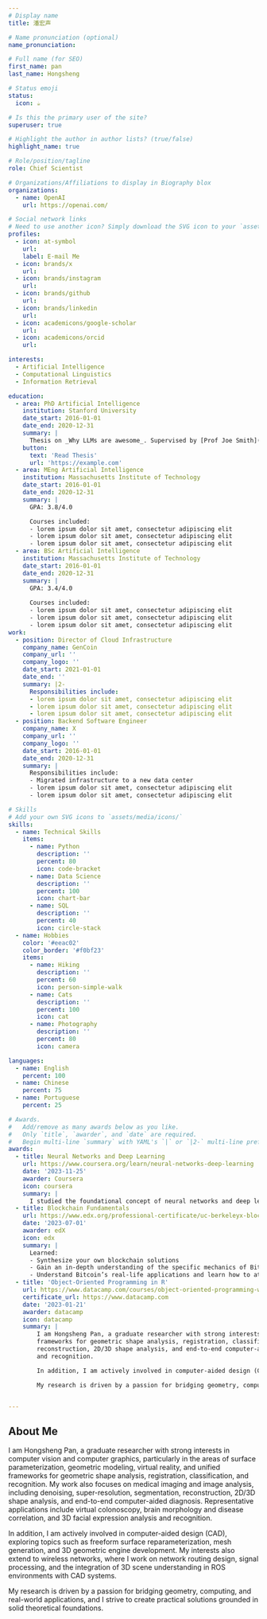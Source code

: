 ```yaml
---
# Display name
title: 潘宏声

# Name pronunciation (optional)
name_pronunciation: 

# Full name (for SEO)
first_name: pan
last_name: Hongsheng

# Status emoji
status:
  icon: ☕️

# Is this the primary user of the site?
superuser: true

# Highlight the author in author lists? (true/false)
highlight_name: true

# Role/position/tagline
role: Chief Scientist

# Organizations/Affiliations to display in Biography blox
organizations:
  - name: OpenAI
    url: https://openai.com/

# Social network links
# Need to use another icon? Simply download the SVG icon to your `assets/media/icons/` folder.
profiles:
  - icon: at-symbol
    url: 
    label: E-mail Me
  - icon: brands/x
    url: 
  - icon: brands/instagram
    url:
  - icon: brands/github
    url: 
  - icon: brands/linkedin
    url: 
  - icon: academicons/google-scholar
    url: 
  - icon: academicons/orcid
    url:

interests:
  - Artificial Intelligence
  - Computational Linguistics
  - Information Retrieval

education:
  - area: PhD Artificial Intelligence
    institution: Stanford University
    date_start: 2016-01-01
    date_end: 2020-12-31
    summary: |
      Thesis on _Why LLMs are awesome_. Supervised by [Prof Joe Smith](https://example.com). Presented papers at 5 IEEE conferences with the contributions being published in 2 Springer journals.
    button:
      text: 'Read Thesis'
      url: 'https://example.com'
  - area: MEng Artificial Intelligence
    institution: Massachusetts Institute of Technology
    date_start: 2016-01-01
    date_end: 2020-12-31
    summary: |
      GPA: 3.8/4.0

      Courses included:
      - lorem ipsum dolor sit amet, consectetur adipiscing elit
      - lorem ipsum dolor sit amet, consectetur adipiscing elit
      - lorem ipsum dolor sit amet, consectetur adipiscing elit
  - area: BSc Artificial Intelligence
    institution: Massachusetts Institute of Technology
    date_start: 2016-01-01
    date_end: 2020-12-31
    summary: |
      GPA: 3.4/4.0
      
      Courses included:
      - lorem ipsum dolor sit amet, consectetur adipiscing elit
      - lorem ipsum dolor sit amet, consectetur adipiscing elit
      - lorem ipsum dolor sit amet, consectetur adipiscing elit
work:
  - position: Director of Cloud Infrastructure
    company_name: GenCoin
    company_url: ''
    company_logo: ''
    date_start: 2021-01-01
    date_end: ''
    summary: |2-
      Responsibilities include:
      - lorem ipsum dolor sit amet, consectetur adipiscing elit
      - lorem ipsum dolor sit amet, consectetur adipiscing elit
      - lorem ipsum dolor sit amet, consectetur adipiscing elit
  - position: Backend Software Engineer
    company_name: X
    company_url: ''
    company_logo: ''
    date_start: 2016-01-01
    date_end: 2020-12-31
    summary: |
      Responsibilities include:
      - Migrated infrastructure to a new data center
      - lorem ipsum dolor sit amet, consectetur adipiscing elit
      - lorem ipsum dolor sit amet, consectetur adipiscing elit

# Skills
# Add your own SVG icons to `assets/media/icons/`
skills:
  - name: Technical Skills
    items:
      - name: Python
        description: ''
        percent: 80
        icon: code-bracket
      - name: Data Science
        description: ''
        percent: 100
        icon: chart-bar
      - name: SQL
        description: ''
        percent: 40
        icon: circle-stack
  - name: Hobbies
    color: '#eeac02'
    color_border: '#f0bf23'
    items:
      - name: Hiking
        description: ''
        percent: 60
        icon: person-simple-walk
      - name: Cats
        description: ''
        percent: 100
        icon: cat
      - name: Photography
        description: ''
        percent: 80
        icon: camera

languages:
  - name: English
    percent: 100
  - name: Chinese
    percent: 75
  - name: Portuguese
    percent: 25

# Awards.
#   Add/remove as many awards below as you like.
#   Only `title`, `awarder`, and `date` are required.
#   Begin multi-line `summary` with YAML's `|` or `|2-` multi-line prefix and indent 2 spaces below.
awards:
  - title: Neural Networks and Deep Learning
    url: https://www.coursera.org/learn/neural-networks-deep-learning
    date: '2023-11-25'
    awarder: Coursera
    icon: coursera
    summary: |
      I studied the foundational concept of neural networks and deep learning. By the end, I was familiar with the significant technological trends driving the rise of deep learning; build, train, and apply fully connected deep neural networks; implement efficient (vectorized) neural networks; identify key parameters in a neural network’s architecture; and apply deep learning to your own applications.
  - title: Blockchain Fundamentals
    url: https://www.edx.org/professional-certificate/uc-berkeleyx-blockchain-fundamentals
    date: '2023-07-01'
    awarder: edX
    icon: edx
    summary: |
      Learned:
      - Synthesize your own blockchain solutions
      - Gain an in-depth understanding of the specific mechanics of Bitcoin
      - Understand Bitcoin’s real-life applications and learn how to attack and destroy Bitcoin, Ethereum, smart contracts and Dapps, and alternatives to Bitcoin’s Proof-of-Work consensus algorithm
  - title: 'Object-Oriented Programming in R'
    url: https://www.datacamp.com/courses/object-oriented-programming-with-s3-and-r6-in-r
    certificate_url: https://www.datacamp.com
    date: '2023-01-21'
    awarder: datacamp
    icon: datacamp
    summary: |
        I am Hongsheng Pan, a graduate researcher with strong interests in computer vision and computer graphics, particularly in the areas of surface parameterization, geometric modeling, virtual reality, and unified 
        frameworks for geometric shape analysis, registration, classification, and recognition. My work also focuses on medical imaging and image analysis, including denoising, super-resolution, segmentation, 
        reconstruction, 2D/3D shape analysis, and end-to-end computer-aided diagnosis. Representative applications include virtual colonoscopy, brain morphology and disease correlation, and 3D facial expression analysis 
        and recognition.

        In addition, I am actively involved in computer-aided design (CAD), exploring topics such as freeform surface reparameterization, mesh generation, and 3D geometric engine development. My interests also extend to wireless networks, where I work on network routing design, signal processing, and the integration of 3D scene understanding in ROS environments with CAD systems.

        My research is driven by a passion for bridging geometry, computing, and real-world applications, and I strive to create practical solutions grounded in solid theoretical foundations.


---
```


## About Me

   I am Hongsheng Pan, a graduate researcher with strong interests in computer vision and computer graphics, particularly in the areas of surface parameterization, geometric modeling, virtual reality, and unified 
   frameworks for geometric shape analysis, registration, classification, and recognition. My work also focuses on medical imaging and image analysis, including denoising, super-resolution, segmentation, reconstruction, 
   2D/3D shape analysis, and end-to-end computer-aided diagnosis. Representative applications include virtual colonoscopy, brain morphology and disease correlation, and 3D facial expression analysis and recognition.

   In addition, I am actively involved in computer-aided design (CAD), exploring topics such as freeform surface reparameterization, mesh generation, and 3D geometric engine development. My interests also extend to 
   wireless networks, where I work on network routing design, signal processing, and the integration of 3D scene understanding in ROS environments with CAD systems.

   My research is driven by a passion for bridging geometry, computing, and real-world applications, and I strive to create practical solutions grounded in solid theoretical foundations.


